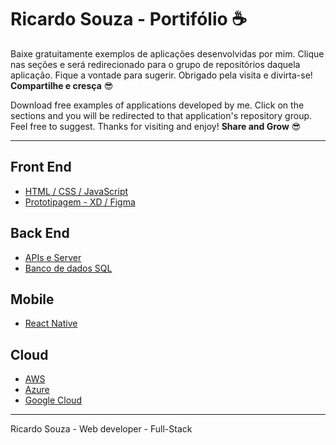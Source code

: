 ﻿# Ricardo Souza - Portifólio ☕
Baixe gratuitamente exemplos de aplicações desenvolvidas por mim. Clique nas seções e será redirecionado para o grupo de repositórios daquela aplicação.
Fique a vontade para sugerir. 
Obrigado pela visita e divirta-se! **Compartilhe e cresça** 😎

Download free examples of applications developed by me. Click on the sections and you will be redirected to that application's repository group. Feel free to suggest. Thanks for visiting and enjoy! **Share and Grow** 😎


___________________________________________________________________________________________________
## Front End
* [HTML / CSS / JavaScript](https://github.com/ricardaonao/HTML-CSS-JavaScript)
* [Prototipagem - XD / Figma](https://github.com/ricardaonao/Prototipagem)

## Back End
* [APIs e Server](https://github.com/ricardaonao/APIs)
* [Banco de dados SQL]()

## Mobile
* [React Native]()

## Cloud
* [AWS]()
* [Azure]()
* [Google Cloud]()

___________________________________________________________________________________________________
Ricardo Souza  - Web developer - Full-Stack
